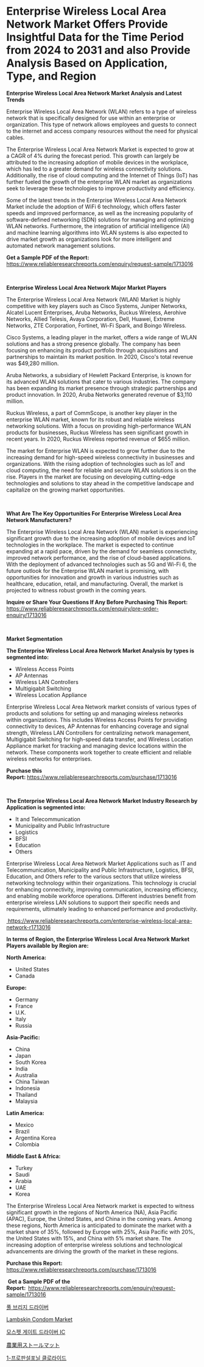 <p><h1>Enterprise Wireless Local Area Network Market Offers Provide Insightful Data for the Time Period from 2024 to 2031 and also Provide Analysis Based on Application, Type, and Region</h1></p><p><strong>Enterprise Wireless Local Area Network Market Analysis and Latest Trends</strong></p>
<p><p>Enterprise Wireless Local Area Network (WLAN) refers to a type of wireless network that is specifically designed for use within an enterprise or organization. This type of network allows employees and guests to connect to the internet and access company resources without the need for physical cables.</p><p>The Enterprise Wireless Local Area Network Market is expected to grow at a CAGR of 4% during the forecast period. This growth can largely be attributed to the increasing adoption of mobile devices in the workplace, which has led to a greater demand for wireless connectivity solutions. Additionally, the rise of cloud computing and the Internet of Things (IoT) has further fueled the growth of the enterprise WLAN market as organizations seek to leverage these technologies to improve productivity and efficiency.</p><p>Some of the latest trends in the Enterprise Wireless Local Area Network Market include the adoption of WiFi 6 technology, which offers faster speeds and improved performance, as well as the increasing popularity of software-defined networking (SDN) solutions for managing and optimizing WLAN networks. Furthermore, the integration of artificial intelligence (AI) and machine learning algorithms into WLAN systems is also expected to drive market growth as organizations look for more intelligent and automated network management solutions.</p></p>
<p><strong>Get a Sample PDF of the Report:&nbsp;</strong> <a href="https://www.reliableresearchreports.com/enquiry/request-sample/1713016">https://www.reliableresearchreports.com/enquiry/request-sample/1713016</a></p>
<p>&nbsp;</p>
<p><strong>Enterprise Wireless Local Area Network Major Market Players</strong></p>
<p><p>The Enterprise Wireless Local Area Network (WLAN) Market is highly competitive with key players such as Cisco Systems, Juniper Networks, Alcatel Lucent Enterprises, Aruba Networks, Ruckus Wireless, Aerohive Networks, Allied Telesis, Avaya Corporation, Dell, Huawei, Extreme Networks, ZTE Corporation, Fortinet, Wi-Fi Spark, and Boingo Wireless.</p><p>Cisco Systems, a leading player in the market, offers a wide range of WLAN solutions and has a strong presence globally. The company has been focusing on enhancing its product portfolio through acquisitions and partnerships to maintain its market position. In 2020, Cisco's total revenue was $49,280 million.</p><p>Aruba Networks, a subsidiary of Hewlett Packard Enterprise, is known for its advanced WLAN solutions that cater to various industries. The company has been expanding its market presence through strategic partnerships and product innovation. In 2020, Aruba Networks generated revenue of $3,110 million.</p><p>Ruckus Wireless, a part of CommScope, is another key player in the enterprise WLAN market, known for its robust and reliable wireless networking solutions. With a focus on providing high-performance WLAN products for businesses, Ruckus Wireless has seen significant growth in recent years. In 2020, Ruckus Wireless reported revenue of $655 million.</p><p>The market for Enterprise WLAN is expected to grow further due to the increasing demand for high-speed wireless connectivity in businesses and organizations. With the rising adoption of technologies such as IoT and cloud computing, the need for reliable and secure WLAN solutions is on the rise. Players in the market are focusing on developing cutting-edge technologies and solutions to stay ahead in the competitive landscape and capitalize on the growing market opportunities.</p></p>
<p>&nbsp;</p>
<p><strong>What Are The Key Opportunities For Enterprise Wireless Local Area Network Manufacturers?</strong></p>
<p><p>The Enterprise Wireless Local Area Network (WLAN) market is experiencing significant growth due to the increasing adoption of mobile devices and IoT technologies in the workplace. The market is expected to continue expanding at a rapid pace, driven by the demand for seamless connectivity, improved network performance, and the rise of cloud-based applications. With the deployment of advanced technologies such as 5G and Wi-Fi 6, the future outlook for the Enterprise WLAN market is promising, with opportunities for innovation and growth in various industries such as healthcare, education, retail, and manufacturing. Overall, the market is projected to witness robust growth in the coming years.</p></p>
<p><strong>Inquire or Share Your Questions If Any Before Purchasing This Report:</strong> <a href="https://www.reliableresearchreports.com/enquiry/pre-order-enquiry/1713016">https://www.reliableresearchreports.com/enquiry/pre-order-enquiry/1713016</a></p>
<p>&nbsp;</p>
<p><strong>Market Segmentation</strong></p>
<p><strong>The Enterprise Wireless Local Area Network Market Analysis by types is segmented into:</strong></p>
<p><ul><li>Wireless Access Points</li><li>AP Antennas</li><li>Wireless LAN Controllers</li><li>Multigigabit Switching</li><li>Wireless Location Appliance</li></ul></p>
<p><p>Enterprise Wireless Local Area Network market consists of various types of products and solutions for setting up and managing wireless networks within organizations. This includes Wireless Access Points for providing connectivity to devices, AP Antennas for enhancing coverage and signal strength, Wireless LAN Controllers for centralizing network management, Multigigabit Switching for high-speed data transfer, and Wireless Location Appliance market for tracking and managing device locations within the network. These components work together to create efficient and reliable wireless networks for enterprises.</p></p>
<p><strong>Purchase this Report:&nbsp;</strong><a href="https://www.reliableresearchreports.com/purchase/1713016">https://www.reliableresearchreports.com/purchase/1713016</a></p>
<p>&nbsp;</p>
<p><strong>The Enterprise Wireless Local Area Network Market Industry Research by Application is segmented into:</strong></p>
<p><ul><li>It and Telecommunication</li><li>Municipality and Public Infrastructure</li><li>Logistics</li><li>BFSI</li><li>Education</li><li>Others</li></ul></p>
<p><p>Enterprise Wireless Local Area Network Market Applications such as IT and Telecommunication, Municipality and Public Infrastructure, Logistics, BFSI, Education, and Others refer to the various sectors that utilize wireless networking technology within their organizations. This technology is crucial for enhancing connectivity, improving communication, increasing efficiency, and enabling mobile workforce operations. Different industries benefit from enterprise wireless LAN solutions to support their specific needs and requirements, ultimately leading to enhanced performance and productivity.</p></p>
<p><a href="https://www.reliableresearchreports.com/enterprise-wireless-local-area-network-r1713016">&nbsp;https://www.reliableresearchreports.com/enterprise-wireless-local-area-network-r1713016</a></p>
<p><strong>In terms of Region, the Enterprise Wireless Local Area Network Market Players available by Region are:</strong></p>
<p>
    <p> <strong> North America: </strong>
        <ul>
            <li>United States</li>
            <li>Canada</li>
        </ul>
        </p> 
    <p> <strong> Europe: </strong>
        <ul>
            <li>Germany</li>
            <li>France</li>
            <li>U.K.</li>
            <li>Italy</li>
            <li>Russia</li>
        </ul>
        </p> 
    <p> <strong> Asia-Pacific: </strong>
        <ul>
            <li>China</li>
            <li>Japan</li>
            <li>South Korea</li>
            <li>India</li>
            <li>Australia</li>
            <li>China Taiwan</li>
            <li>Indonesia</li>
            <li>Thailand</li>
            <li>Malaysia</li>
        </ul>
        </p> 
    <p> <strong> Latin America: </strong>
        <ul>
            <li>Mexico</li>
            <li>Brazil</li>
            <li>Argentina Korea</li>
            <li>Colombia</li>
        </ul>
        </p> 
    <p> <strong> Middle East & Africa: </strong>
        <ul>
            <li>Turkey</li>
            <li>Saudi</li>
            <li>Arabia</li>
            <li>UAE</li>
            <li>Korea</li>
        </ul>
    </p>
    </p>
<p><p>The Enterprise Wireless Local Area Network market is expected to witness significant growth in the regions of North America (NA), Asia Pacific (APAC), Europe, the United States, and China in the coming years. Among these regions, North America is anticipated to dominate the market with a market share of 35%, followed by Europe with 25%, Asia Pacific with 20%, the United States with 15%, and China with 5% market share. The increasing adoption of enterprise wireless solutions and technological advancements are driving the growth of the market in these regions.</p></p>
<p><strong>Purchase this Report: </strong><a href="https://www.reliableresearchreports.com/purchase/1713016">https://www.reliableresearchreports.com/purchase/1713016</a></p>
<p>&nbsp;<strong>Get a Sample PDF of the Report:&nbsp;&nbsp;</strong><a href="https://www.reliableresearchreports.com/enquiry/request-sample/1713016">https://www.reliableresearchreports.com/enquiry/request-sample/1713016</a></p>
<p><strong></strong></p>
<p><p><a href="https://github.com/muchswr/Market-Research-Report-List-1/blob/main/8209349123896.md">풀 브리지 드라이버</a></p><p><a href="https://github.com/biheemgalvinlouises6hokrh3h/Market-Research-Report-List-2/blob/main/lambskin-condom-market.md">Lambskin Condom Market</a></p><p><a href="https://github.com/rsg307664904/Market-Research-Report-List-2/blob/main/5708607123897.md">모스펫 게이트 드라이버 IC</a></p><p><a href="https://github.com/xtkhtofdt934839/Market-Research-Report-List-2/blob/main/8080688112738.md">農業用ストールマット</a></p><p><a href="https://medium.com/@cheddar67856/1-%ED%94%84%EB%A1%9C%ED%8C%90%EC%88%A0%ED%8F%AC%EB%8B%90-%EC%97%BC%ED%99%94%EB%AC%BC-%EC%8B%9C%EC%9E%A5-%EC%A0%90%EC%9C%A0%EC%9C%A8-%EB%B0%8F-%EC%8B%9C%EC%9E%A5-%EB%B6%84%EC%84%9D-%EC%84%B1%EC%9E%A5-%EB%8F%99%ED%96%A5-%EB%B0%8F-2024%EB%85%84-2031%EB%85%84-%EA%B8%B0%EA%B0%84%EC%97%90-%EB%8C%80%ED%95%9C-%EC%98%88%EC%B8%A1-2e12a6272596">1-프로판설포닐 클로라이드</a></p></p>